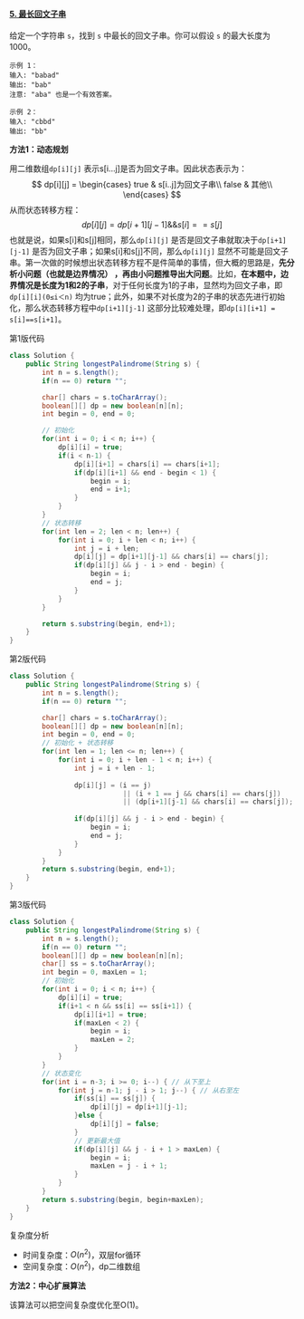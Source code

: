 #### [5. 最长回文子串](https://leetcode-cn.com/problems/longest-palindromic-substring/)

给定一个字符串 `s`，找到 `s` 中最长的回文子串。你可以假设 `s` 的最大长度为 1000。

```
示例 1：
输入: "babad"
输出: "bab"
注意: "aba" 也是一个有效答案。

示例 2：
输入: "cbbd"
输出: "bb"
```

**方法1：动态规划**

用二维数组`dp[i][j]` 表示s[i...j]是否为回文子串。因此状态表示为：
$$
dp[i][j] =
\begin{cases}
true & s[i..j]为回文子串\\ 
false & 其他\\
\end{cases}
$$
从而状态转移方程：
$$
dp[i][j] = dp[i+1][j-1] \&\& s[i] == s[j]
$$
也就是说，如果s[i]和s[j]相同，那么`dp[i][j]` 是否是回文子串就取决于`dp[i+1][j-1]` 是否为回文子串；如果s[i]和s[j]不同，那么`dp[i][j]` 显然不可能是回文子串。第一次做的时候想出状态转移方程不是件简单的事情，但大概的思路是，**先分析小问题（也就是边界情况） ，再由小问题推导出大问题**。比如，**在本题中，边界情况是长度为1和2的子串**，对于任何长度为1的子串，显然均为回文子串，即`dp[i][i](0≤i＜n)` 均为true；此外，如果不对长度为2的子串的状态先进行初始化，那么状态转移方程中`dp[i+1][j-1]` 这部分比较难处理，即`dp[i][i+1] = s[i]==s[i+1]`。

第1版代码

```java
class Solution {
    public String longestPalindrome(String s) {
        int n = s.length();
        if(n == 0) return "";

        char[] chars = s.toCharArray();
        boolean[][] dp = new boolean[n][n];
        int begin = 0, end = 0;

        // 初始化
        for(int i = 0; i < n; i++) {
            dp[i][i] = true;
            if(i < n-1) {
                dp[i][i+1] = chars[i] == chars[i+1];
                if(dp[i][i+1] && end - begin < 1) {
                    begin = i;
                    end = i+1;
                }
            }
        }
        // 状态转移
        for(int len = 2; len < n; len++) {
            for(int i = 0; i + len < n; i++) {
                int j = i + len;
                dp[i][j] = dp[i+1][j-1] && chars[i] == chars[j];
                if(dp[i][j] && j - i > end - begin) {
                    begin = i;
                    end = j;
                }
            }
        }

        return s.substring(begin, end+1);
    }
}
```

第2版代码

```java
class Solution {
    public String longestPalindrome(String s) {
        int n = s.length();
        if(n == 0) return "";

        char[] chars = s.toCharArray();
        boolean[][] dp = new boolean[n][n];
        int begin = 0, end = 0;
        // 初始化 + 状态转移
        for(int len = 1; len <= n; len++) {
            for(int i = 0; i + len - 1 < n; i++) {
                int j = i + len - 1;
                
                dp[i][j] = (i == j) 
                            || (i + 1 == j && chars[i] == chars[j]) 
                            || (dp[i+1][j-1] && chars[i] == chars[j]);
                
                if(dp[i][j] && j - i > end - begin) {
                    begin = i;
                    end = j;
                }
            }
        }
        return s.substring(begin, end+1);
    }
}
```

第3版代码

```java
class Solution {
    public String longestPalindrome(String s) {
        int n = s.length();
        if(n == 0) return "";
        boolean[][] dp = new boolean[n][n];
        char[] ss = s.toCharArray();
        int begin = 0, maxLen = 1;
        // 初始化
        for(int i = 0; i < n; i++) {
            dp[i][i] = true;
            if(i+1 < n && ss[i] == ss[i+1]) {
                dp[i][i+1] = true;
                if(maxLen < 2) {
                    begin = i;
                    maxLen = 2;
                }
            }
        }
        // 状态变化
        for(int i = n-3; i >= 0; i--) { // 从下至上
            for(int j = n-1; j - i > 1; j--) { // 从右至左
                if(ss[i] == ss[j]) {
                    dp[i][j] = dp[i+1][j-1];
                }else {
                    dp[i][j] = false;
                }
                // 更新最大值
                if(dp[i][j] && j - i + 1 > maxLen) {
                    begin = i;
                    maxLen = j - i + 1;
                }
            }
        }
        return s.substring(begin, begin+maxLen);
    }
}
```

复杂度分析

* 时间复杂度：$O(n^2)$，双层for循环
* 空间复杂度：$O(n^2)$，dp二维数组



**方法2：中心扩展算法**

该算法可以把空间复杂度优化至O(1)。


